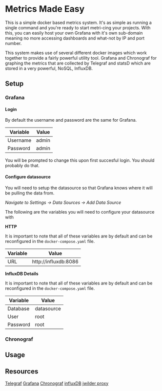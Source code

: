# Metrics Made Easy 

This is a simple docker based metrics system. It's as simple as running a single command and you're ready to start metri-cing your projects. With this, you can easily host your own Grafana with it's own sub-domain meaning no more accessing dashboards and what-not by IP and port number.

This system makes use of several different docker images which work together to provide a fairly powerful utility tool. Grafana and Chronograf for graphing the metrics that are collected by Telegraf and statsD which are stored in a very powerful, NoSQL, InfluxDB.

## Setup

### Grafana
#### Login
By default the username and password are the same for Grafana.

| Variable      | Value                 |
|---------------|-----------------------|
| Username      | admin                 |
| Password      | admin                 |

You will be prompted to change this upon first succesful login. You should probably do that.

#### Configure datasource
You will need to setup the datasource so that Grafana knows where it will be pulling the data from.

*Navigate to Settings -> Data Sources -> Add Data Source*

The following are the variables you will need to configure your datasource with

**HTTP**

It is important to note that all of these variables are by default and can be reconfigured in the `docker-compose.yaml` file.

| Variable      | Value                 |
|---------------|-----------------------|
| URL           | http://influxdb:8086  |

**InfluxDB Details**

It is important to note that all of these variables are by default and can be reconfigured in the `docker-compose.yaml` file.

| Variable      | Value                 |
|---------------|-----------------------|
| Database      | datasource            |
| User          | root                  |
| Password      | root                  |

### Chronograf

## Usage


## Resources
[Telegraf](https://hub.docker.com/_/telegraf)
[Grafana](https://hub.docker.com/r/grafana/grafana/)
[Chronograf](https://hub.docker.com/_/chronograf)
[influxDB](https://hub.docker.com/_/influxdb)
[jwilder proxy](https://github.com/jwilder/nginx-proxy)
